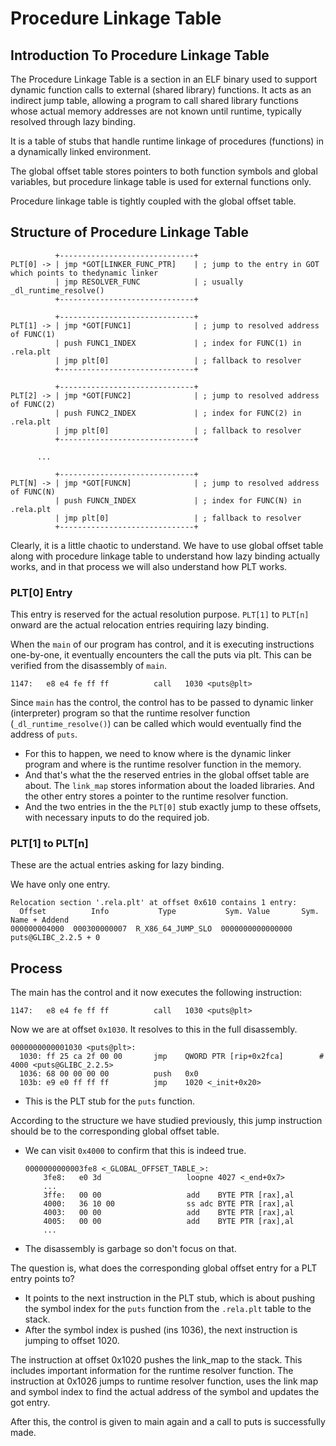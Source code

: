 # Procedure Linkage Table

## Introduction To Procedure Linkage Table

The Procedure Linkage Table is a section in an ELF binary used to support dynamic function calls to external (shared library) functions. It acts as an indirect jump table, allowing a program to call shared library functions whose actual memory addresses are not known until runtime, typically resolved through lazy binding.

It is a table of stubs that handle runtime linkage of procedures (functions) in a dynamically linked environment.

The global offset table stores pointers to both function symbols and global variables, but procedure linkage table is used for external functions only.

Procedure linkage table is tightly coupled with the global offset table.

## Structure of Procedure Linkage Table

```
          +------------------------------+
PLT[0] -> | jmp *GOT[LINKER_FUNC_PTR]    | ; jump to the entry in GOT which points to thedynamic linker
          | jmp RESOLVER_FUNC            | ; usually _dl_runtime_resolve()
          +------------------------------+

          +------------------------------+
PLT[1] -> | jmp *GOT[FUNC1]              | ; jump to resolved address of FUNC(1)
          | push FUNC1_INDEX             | ; index for FUNC(1) in .rela.plt
          | jmp plt[0]                   | ; fallback to resolver
          +------------------------------+

          +------------------------------+
PLT[2] -> | jmp *GOT[FUNC2]              | ; jump to resolved address of FUNC(2)
          | push FUNC2_INDEX             | ; index for FUNC(2) in .rela.plt
          | jmp plt[0]                   | ; fallback to resolver
          +------------------------------+

      ...

          +------------------------------+
PLT[N] -> | jmp *GOT[FUNCN]              | ; jump to resolved address of FUNC(N)
          | push FUNCN_INDEX             | ; index for FUNC(N) in .rela.plt
          | jmp plt[0]                   | ; fallback to resolver
          +------------------------------+
```

Clearly, it is a little chaotic to understand. We have to use global offset table along with procedure linkage table to understand how lazy binding actually works, and in that process we will also understand how PLT works.

### PLT\[0] Entry

This entry is reserved for the actual resolution purpose. `PLT[1]` to `PLT[n]` onward are the actual relocation entries requiring lazy binding.

When the `main` of our program has control, and it is executing instructions one-by-one, it eventually encounters the call the puts via plt. This can be verified from the disassembly of `main`.

```
1147:	e8 e4 fe ff ff       	call   1030 <puts@plt>
```

Since `main` has the control, the control has to be passed to dynamic linker (interpreter) program so that the runtime resolver function (`_dl_runtime_resolve()`) can be called which would eventually find the address of `puts`.

* For this to happen, we need to know where is the dynamic linker program and where is the runtime resolver function in the memory.
* And that's what the the reserved entries in the global offset table are about. The `link_map` stores information about the loaded libraries. And the other entry stores a pointer to the runtime resolver function.
* And the two entries in the the `PLT[0]` stub exactly jump to these offsets, with necessary inputs to do the required job.

### PLT\[1] to PLT\[n]

These are the actual entries asking for lazy binding.

We have only one entry.

```
Relocation section '.rela.plt' at offset 0x610 contains 1 entry:
  Offset          Info           Type           Sym. Value       Sym. Name + Addend
000000004000  000300000007  R_X86_64_JUMP_SLO  0000000000000000  puts@GLIBC_2.2.5 + 0
```

## Process

The main has the control and it now executes the following instruction:

```
1147:	e8 e4 fe ff ff       	call   1030 <puts@plt>
```

Now we are at offset `0x1030`. It resolves to this in the full disassembly.

```
0000000000001030 <puts@plt>:
  1030:	ff 25 ca 2f 00 00    	jmp    QWORD PTR [rip+0x2fca]        # 4000 <puts@GLIBC_2.2.5>
  1036:	68 00 00 00 00       	push   0x0
  103b:	e9 e0 ff ff ff       	jmp    1020 <_init+0x20>
```

* This is the PLT stub for the `puts` function.

According to the structure we have studied previously, this jump instruction should be to the corresponding global offset table.

*   We can visit `0x4000` to confirm that this is indeed true.

    ```
    0000000000003fe8 <_GLOBAL_OFFSET_TABLE_>:
        3fe8:	e0 3d                	loopne 4027 <_end+0x7>
    	...
        3ffe:	00 00                	add    BYTE PTR [rax],al
        4000:	36 10 00             	ss adc BYTE PTR [rax],al
        4003:	00 00                	add    BYTE PTR [rax],al
        4005:	00 00                	add    BYTE PTR [rax],al
    	...
    ```
* The disassembly is garbage so don't focus on that.

The question is, what does the corresponding global offset entry for a PLT entry points to?

* It points to the next instruction in the PLT stub, which is about pushing the symbol index for the `puts` function from the `.rela.plt` table to the stack.
* After the symbol index is pushed (ins 1036), the next instruction is jumping to offset 1020.

The instruction at offset 0x1020 pushes the link\_map to the stack. This includes important information for the runtime resolver function. The instruction at 0x1026 jumps to runtime resolver function, uses the link map and symbol index to find the actual address of the symbol and updates the got entry.

After this, the control is given to main again and a call to puts is successfully made.





